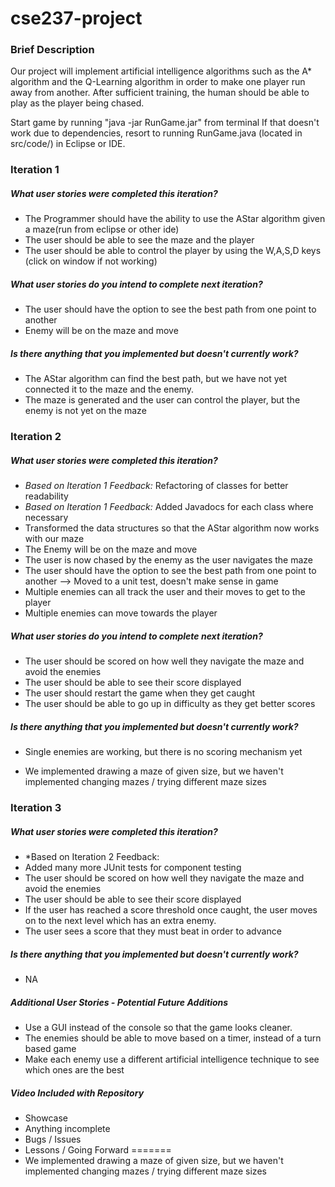 # cse237-project

### Brief Description ###

Our project will implement artificial intelligence algorithms such as the A* algorithm and the Q-Learning algorithm in order to make one player run away from another. After sufficient training, the human should be able to play as the player being chased. 

Start game by running "java -jar RunGame.jar" from terminal If that doesn't work due to dependencies, resort to running RunGame.java (located in src/code/) in Eclipse or IDE. 

### Iteration 1 ###

##### What user stories were completed this iteration?
* The Programmer should have the ability to use the AStar algorithm given a maze(run from eclipse or other ide)
* The user should be able to see the maze and the player
* The user should be able to control the player by using the W,A,S,D keys (click on window if not working)

##### What user stories do you intend to complete next iteration?
* The user should have the option to see the best path from one point to another
* Enemy will be on the maze and move

##### Is there anything that you implemented but doesn't currently work?
* The AStar algorithm can find the best path, but we have not yet connected it to the maze and the enemy.
* The maze is generated and the user can control the player, but the enemy is not yet on the maze

### Iteration 2 ###

##### What user stories were completed this iteration?
* *Based on Iteration 1 Feedback:* Refactoring of classes for better readability
* *Based on Iteration 1 Feedback:* Added Javadocs for each class where necessary
* Transformed the data structures so that the AStar algorithm now works with our maze
* The Enemy will be on the maze and move
* The user is now chased by the enemy as the user navigates the maze
* The user should have the option to see the best path from one point to another --> Moved to a unit test, doesn't make sense in game
* Multiple enemies can all track the user and their moves to get to the player
* Multiple enemies can move towards the player

##### What user stories do you intend to complete next iteration?
* The user should be scored on how well they navigate the maze and avoid the enemies
* The user should be able to see their score displayed
* The user should restart the game when they get caught
* The user should be able to go up in difficulty as they get better scores

##### Is there anything that you implemented but doesn't currently work?
* Single enemies are working, but there is no scoring mechanism yet

* We implemented drawing a maze of given size, but we haven't implemented changing mazes / trying different maze sizes

### Iteration 3 ###

##### What user stories were completed this iteration?
* *Based on Iteration 2 Feedback:
* Added many more JUnit tests for component testing
* The user should be scored on how well they navigate the maze and avoid the enemies
* The user should be able to see their score displayed
* If the user has reached a score threshold once caught, the user moves on to the next level which has an extra enemy.
* The user sees a score that they must beat in order to advance

##### Is there anything that you implemented but doesn't currently work? #####
* NA

##### Additional User Stories - Potential Future Additions #####
* Use a GUI instead of the console so that the game looks cleaner.
* The enemies should be able to move based on a timer, instead of a turn based game
* Make each enemy use a different artificial intelligence technique to see which ones are the best

##### Video Included with Repository #####
* Showcase
* Anything incomplete
* Bugs / Issues
* Lessons / Going Forward
=======
* We implemented drawing a maze of given size, but we haven't implemented changing mazes / trying different maze sizes
